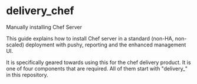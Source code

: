 # delivery_chef

Manually installing Chef Server

This guide explains how to install Chef server in a standard (non-HA, non-scaled) deployment with pushy, reporting and the enhanced management UI.

It is specifically geared towards using this for the chef delivery product.  It is one of four components that are required.  All of them start with "delivery_" in this repository.
